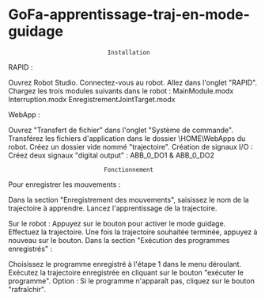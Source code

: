 # GoFa-apprentissage-traj-en-mode-guidage
                                Installation

RAPID :

Ouvrez Robot Studio.
Connectez-vous au robot.
Allez dans l'onglet "RAPID".
Chargez les trois modules suivants dans le robot :
MainModule.modx
Interruption.modx
EnregistrementJointTarget.modx

WebApp :

Ouvrez "Transfert de fichier" dans l'onglet "Système de commande".
Transférez les fichiers d'application dans le dossier \HOME\WebApps du robot.
Créez un dossier vide nommé "trajectoire".
Création de signaux I/O :
Créez deux signaux "digital output" : ABB_0_DO1 & ABB_0_DO2

                               Fonctionnement

Pour enregistrer les mouvements :

Dans la section "Enregistrement des mouvements", saisissez le nom de la trajectoire à apprendre.
Lancez l'apprentissage de la trajectoire.

Sur le robot :
Appuyez sur le bouton pour activer le mode guidage.
Effectuez la trajectoire.
Une fois la trajectoire souhaitée terminée, appuyez à nouveau sur le bouton.
Dans la section "Exécution des programmes enregistrés" :

Choisissez le programme enregistré à l'étape 1 dans le menu déroulant.
Exécutez la trajectoire enregistrée en cliquant sur le bouton "exécuter le programme".
Option : Si le programme n'apparaît pas, cliquez sur le bouton "rafraîchir".
